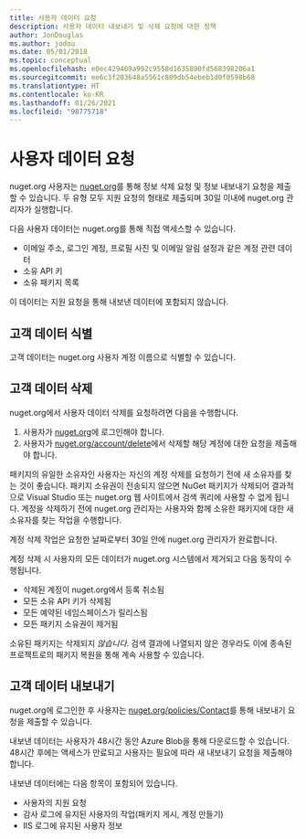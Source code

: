 ```yaml
---
title: 사용자 데이터 요청
description: 사용자 데이터 내보내기 및 삭제 요청에 대한 정책
author: JonDouglas
ms.author: jodou
ms.date: 05/01/2018
ms.topic: conceptual
ms.openlocfilehash: e0ec429469a992c9558d1635890fd568398206a1
ms.sourcegitcommit: ee6c3f203648a5561c809db54ebeb1d0f0598b68
ms.translationtype: HT
ms.contentlocale: ko-KR
ms.lasthandoff: 01/26/2021
ms.locfileid: "98775718"
---
```

# <a name="user-data-requests"></a>사용자 데이터 요청

nuget.org 사용자는 [nuget.org](https://www.nuget.org)를 통해 정보 삭제 요청 및 정보 내보내기 요청을 제출할 수 있습니다. 두 유형 모두 지원 요청의 형태로 제출되며 30일 이내에 nuget.org 관리자가 실행합니다.

다음 사용자 데이터는 nuget.org를 통해 직접 액세스할 수 있습니다.

* 이메일 주소, 로그인 계정, 프로필 사진 및 이메일 알림 설정과 같은 계정 관련 데이터
* 소유 API 키
* 소유 패키지 목록

이 데이터는 지원 요청을 통해 내보낸 데이터에 포함되지 않습니다.

## <a name="identifying-customer-data"></a>고객 데이터 식별

고객 데이터는 nuget.org 사용자 계정 이름으로 식별할 수 있습니다.

## <a name="deleting-customer-data"></a>고객 데이터 삭제

nuget.org에서 사용자 데이터 삭제를 요청하려면 다음을 수행합니다.

1. 사용자가 [nuget.org](https://www.nuget.org)에 로그인해야 합니다.
1. 사용자가 [nuget.org/account/delete](https://www.nuget.org/account/delete)에서 삭제할 해당 계정에 대한 요청을 제출해야 합니다.

패키지의 유일한 소유자인 사용자는 자신의 계정 삭제를 요청하기 전에 새 소유자를 찾는 것이 좋습니다. 패키지 소유권이 전송되지 않으면 NuGet 패키지가 삭제되어 결과적으로 Visual Studio 또는 nuget.org 웹 사이트에서 검색 쿼리에 사용할 수 없게 됩니다. 계정을 삭제하기 전에 nuget.org 관리자는 사용자와 함께 소유한 패키지에 대한 새 소유자를 찾는 작업을 수행합니다.

계정 삭제 작업은 요청한 날짜로부터 30일 안에 nuget.org 관리자가 완료합니다.

계정 삭제 시 사용자의 모든 데이터가 nuget.org 시스템에서 제거되고 다음 동작이 수행됩니다.

* 삭제된 계정이 nuget.org에서 등록 취소됨
* 모든 소유 API 키가 삭제됨
* 모든 예약된 네임스페이스가 릴리스됨
* 모든 패키지 소유권이 제거됨

소유된 패키지는 삭제되지 *않습니다*. 검색 결과에 나열되지 않은 경우라도 이에 종속된 프로젝트로의 패키지 복원을 통해 계속 사용할 수 있습니다.

## <a name="exporting-customer-data"></a>고객 데이터 내보내기

nuget.org에 로그인한 후 사용자는 [nuget.org/policies/Contact](https://www.nuget.org/policies/Contact)를 통해 내보내기 요청을 제출할 수 있습니다.

내보낸 데이터는 사용자가 48시간 동안 Azure Blob을 통해 다운로드할 수 있습니다. 48시간 후에는 액세스가 만료되고 사용자는 필요에 따라 새 내보내기 요청을 제출해야 합니다.

내보낸 데이터에는 다음 항목이 포함되어 있습니다.

* 사용자의 지원 요청
* 감사 로그에 유지된 사용자의 작업(패키지 게시, 계정 만들기)
* IIS 로그에 유지된 사용자 정보
